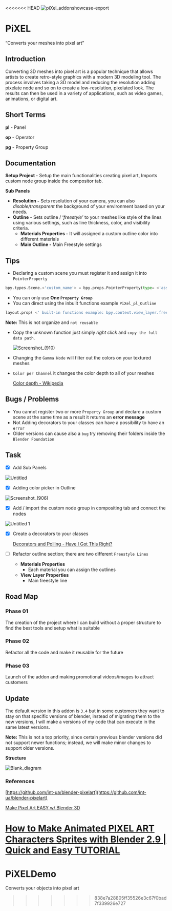 <<<<<<< HEAD
![piXel_addonshowcase-export](https://user-images.githubusercontent.com/69900896/219953516-4c481aaa-5dd8-4359-aa42-10a1a7d73a33.png)


# PiXEL

“Converts your meshes into pixel art”

## Introduction

Converting 3D meshes into pixel art is a popular technique that allows artists to create retro-style graphics with a modern 3D modeling tool. The process involves taking a 3D model and reducing the resolution adding pixelate node and so on to create a low-resolution, pixelated look. The results can then be used in a variety of applications, such as video games, animations, or digital art.

## Short Terms

**pl** - Panel

**op** - Operator

**pg** - Property Group

## Documentation

**Setup Project -** Setup the main functionalities creating pixel art, Imports custom node group inside the compositor tab.

**Sub** **Panels**

- **Resolution -** Sets resolution of your camera, you can also *disable/transparent* the background of your environment based on your needs.
- **Outline** - Sets outline / ‘*freestyle’* to your meshes like style of the lines using various settings, such as line thickness, color, and visibility criteria.
    - **Materials Properties -** It will assigned a custom outline color into different materials
    - **Main Outline -** Main Freestyle settings

## Tips

- Declaring a custom scene you must register it and assign it into `PointerProperty`

```python
bpy.types.Scene.<'custom_name'> = bpy.props.PointerProperty(type= <'assign class'>)
```

- You can only use **One `Property Group`**
- You can direct using the inbuilt functions example `PiXel_pl_Outline`

```python
layout.prop( <' built-in functions example: bpy.context.view_layer.freestyle_settings.linesets.active '>,<' freestyle section name example: select_silhouette '>, text=<'custom_name'>, icon_value=0, emboss=True)
```

   **Note:** This is not organize and `not reusable`


- Copy the unknown function just simply *right click* and `copy the full data path`.


    ![Screenshot_(910)](https://user-images.githubusercontent.com/69900896/214347044-60c2eb16-c434-4370-b64e-79d740919f3f.png)
    

- Changing the `Gamma Node` will filter out the colors on your textured meshes
- `Color per Channel` it changes the color depth to all of your meshes
    
    [Color depth - Wikipedia](https://en.wikipedia.org/wiki/Color_depth)
    

## Bugs / Problems

- You cannot register two or more `Property Group` and declare a custom scene at the same time as a result it returns an **error message**
- Not Adding decorators to your classes can have a possibility to have an `error`
- Older versions can cause also a `bug` try removing their folders inside the `Blender Foundation`

## Task

- [x]  Add Sub Panels

![Untitled](https://user-images.githubusercontent.com/69900896/214346954-f0d6928d-b9f0-4583-8eda-621a342a17a7.png)

- [x]  Adding color picker in Outline

![Screenshot_(906)](https://user-images.githubusercontent.com/69900896/214346926-edaa6cdd-1bbc-440f-9cff-4a07a52d7354.png)

- [x]  Add / import the custom node group in compositing tab and connect the nodes

![Untitled 1](https://user-images.githubusercontent.com/69900896/214346835-3ed2b37c-1cc3-42c3-b7c2-cd7a74a21f26.png)

- [x]  Create a decorators to your classes

    [Decorators and Polling - Have I Got This Right?](https://blenderartists.org/t/decorators-and-polling-have-i-got-this-right/565611/2)

- [ ]  Refactor outline section; there are two different `Freestyle Lines`
    - **Materials Properties**
        - Each material you can assign the outlines
    - **View Layer Properties**
        - Main freestyle line


## Road Map

### **Phase 01**

   The creation of the project where I can build without a proper structure to find the best tools and setup what is suitable

### **Phase 02**

   Refactor all the code and make it reusable for the future

### **Phase 03**

   Launch of the addon and making promotional videos/images to attract customers

 ## Update

The default version in this addon is `3.4` but in some customers they want to stay on that specific versions of blender, instead of migrating them to the new versions, I will make a versions of my code that can execute in the same latest versions.

**Note:** This is not a top priority, since certain previous blender versions did not support newer functions; instead, we will make minor changes to support older versions.

**Structure**

![Blank_diagram](https://user-images.githubusercontent.com/69900896/216997048-f29cc6e0-d6fb-4080-a582-e609c40d5ac2.svg)

### References

[https://github.com/int-ua/blender-pixelart](https://github.com/int-ua/blender-pixelart)

[Make Pixel Art EASY w/ Blender 3D](https://youtu.be/X-22q-VdPfs)

[How to Make Animated PIXEL ART Characters Sprites with Blender 2.9 | Quick and Easy TUTORIAL](https://youtu.be/eSqb6II3WMM)
=======
# PiXELDemo
Converts your objects into pixel art
>>>>>>> 838e7a28805ff35526e3c67f0bad7f339926e727
